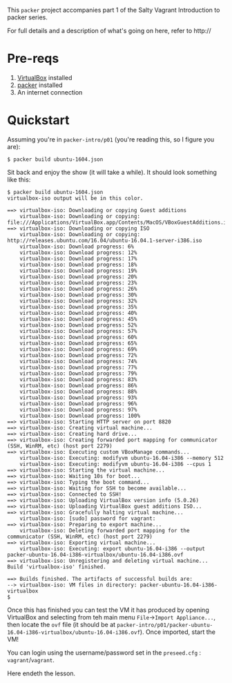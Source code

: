 This `packer` project accompanies part 1 of the Salty Vagrant Introduction
to packer series.

For full details and a description of what's going on here, refer to http://

# Pre-reqs

1. [VirtualBox](https://www.virtualbox.org) installed
1. [packer](http://packer.io) installed
1. An internet connection

# Quickstart

Assuming you're in `packer-intro/p01` (you're reading this, so I figure you are):

```
$ packer build ubuntu-1604.json
```

Sit back and enjoy the show (it will take a while). It should look something like this:

```
$ packer build ubuntu-1604.json
virtualbox-iso output will be in this color.

==> virtualbox-iso: Downloading or copying Guest additions
    virtualbox-iso: Downloading or copying: file:///Applications/VirtualBox.app/Contents/MacOS/VBoxGuestAdditions.iso
==> virtualbox-iso: Downloading or copying ISO
    virtualbox-iso: Downloading or copying: http://releases.ubuntu.com/16.04/ubuntu-16.04.1-server-i386.iso
    virtualbox-iso: Download progress: 6%
    virtualbox-iso: Download progress: 12%
    virtualbox-iso: Download progress: 17%
    virtualbox-iso: Download progress: 18%
    virtualbox-iso: Download progress: 19%
    virtualbox-iso: Download progress: 20%
    virtualbox-iso: Download progress: 23%
    virtualbox-iso: Download progress: 26%
    virtualbox-iso: Download progress: 30%
    virtualbox-iso: Download progress: 32%
    virtualbox-iso: Download progress: 35%
    virtualbox-iso: Download progress: 40%
    virtualbox-iso: Download progress: 45%
    virtualbox-iso: Download progress: 52%
    virtualbox-iso: Download progress: 57%
    virtualbox-iso: Download progress: 60%
    virtualbox-iso: Download progress: 65%
    virtualbox-iso: Download progress: 69%
    virtualbox-iso: Download progress: 72%
    virtualbox-iso: Download progress: 74%
    virtualbox-iso: Download progress: 77%
    virtualbox-iso: Download progress: 79%
    virtualbox-iso: Download progress: 83%
    virtualbox-iso: Download progress: 86%
    virtualbox-iso: Download progress: 88%
    virtualbox-iso: Download progress: 93%
    virtualbox-iso: Download progress: 96%
    virtualbox-iso: Download progress: 97%
    virtualbox-iso: Download progress: 100%
==> virtualbox-iso: Starting HTTP server on port 8820
==> virtualbox-iso: Creating virtual machine...
==> virtualbox-iso: Creating hard drive...
==> virtualbox-iso: Creating forwarded port mapping for communicator (SSH, WinRM, etc) (host port 2279)
==> virtualbox-iso: Executing custom VBoxManage commands...
    virtualbox-iso: Executing: modifyvm ubuntu-16.04-i386 --memory 512
    virtualbox-iso: Executing: modifyvm ubuntu-16.04-i386 --cpus 1
==> virtualbox-iso: Starting the virtual machine...
==> virtualbox-iso: Waiting 10s for boot...
==> virtualbox-iso: Typing the boot command...
==> virtualbox-iso: Waiting for SSH to become available...
==> virtualbox-iso: Connected to SSH!
==> virtualbox-iso: Uploading VirtualBox version info (5.0.26)
==> virtualbox-iso: Uploading VirtualBox guest additions ISO...
==> virtualbox-iso: Gracefully halting virtual machine...
    virtualbox-iso: [sudo] password for vagrant:
==> virtualbox-iso: Preparing to export machine...
    virtualbox-iso: Deleting forwarded port mapping for the communicator (SSH, WinRM, etc) (host port 2279)
==> virtualbox-iso: Exporting virtual machine...
    virtualbox-iso: Executing: export ubuntu-16.04-i386 --output packer-ubuntu-16.04-i386-virtualbox/ubuntu-16.04-i386.ovf
==> virtualbox-iso: Unregistering and deleting virtual machine...
Build 'virtualbox-iso' finished.

==> Builds finished. The artifacts of successful builds are:
--> virtualbox-iso: VM files in directory: packer-ubuntu-16.04-i386-virtualbox
$
```

Once this has finished you can test the VM it has produced by opening VirtualBox and selecting from teh main menu `File`->`Import Appliance...`, then locate the `ovf` file (it should be at `packer-intro/p01/packer-ubuntu-16.04-i386-virtualbox/ubuntu-16.04-i386.ovf`). Once imported, start the VM!

You can login using the username/password set in the `preseed.cfg` : `vagrant`/`vagrant`.

Here endeth the lesson.

